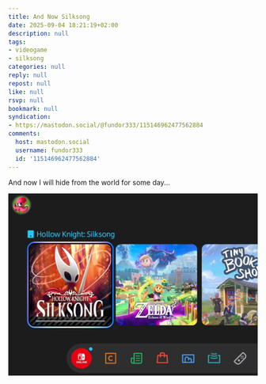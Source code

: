 ```yaml
---
title: And Now Silksong
date: 2025-09-04 18:21:19+02:00
description: null
tags:
- videogame
- silksong
categories: null
reply: null
repost: null
like: null
rsvp: null
bookmark: null
syndication:
- https://mastodon.social/@fundor333/115146962477562884
comments:
  host: mastodon.social
  username: fundor333
  id: '115146962477562884'
---
```


And now I will hide from the world for some day...

![Silksong.jpg](Silksong.jpg)
